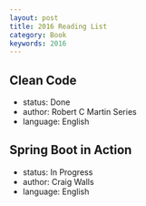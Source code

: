 ```yaml
---
layout: post
title: 2016 Reading List
category: Book
keywords: 2016
---
```


## Clean Code

- status: Done
- author: Robert C Martin Series
- language: English

## Spring Boot in Action

- status: In Progress
- author: Craig Walls
- language: English

